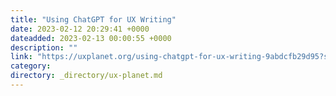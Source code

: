 ```yaml
---
title: "Using ChatGPT for UX Writing"
date: 2023-02-12 20:29:41 +0000
dateadded: 2023-02-13 00:00:55 +0000
description: ""
link: "https://uxplanet.org/using-chatgpt-for-ux-writing-9abdcfb29d95?source=rss----819cc2aaeee0---4"
category:
directory: _directory/ux-planet.md
---
```


